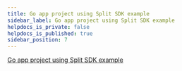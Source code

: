 ```yaml
---
title: Go app project using Split SDK example
sidebar_label: Go app project using Split SDK example
helpdocs_is_private: false
helpdocs_is_published: true
sidebar_position: 7
---
```


<p>
  <button hidden style={{borderRadius:'8px', border:'1px', fontFamily:'Courier New', fontWeight:'800', textAlign:'left'}}> help.split.io link: https://help.split.io/hc/en-us/articles/360015713451-Go-App-Project-using-Split-SDK-example </button>
</p>

[Go app project using Split SDK example](https://github.com/Split-Community/Split-SDKs-Examples/tree/main/Go-SDK)